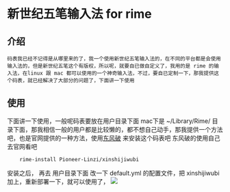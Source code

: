 # 新世纪五笔输入法 for rime
## 介绍
	码表我已经不记得是从哪里来的了，我一个使用新世纪五笔输入法的，在不同的平台都是会使用输入法的，但是新世纪五笔这个有版权，所以呢，就要自已做自定义了，我用的是 rime 的输入法，在linux 跟 mac 都可以使用的一个神奇输入法，不过，要自已定制一下，那我提供这个码表，就已经解决了大部分的问题了，下面讲一下使用
## 使用
下面讲一下使用，一般呢码表要放在用户目录下面 mac下是 ~/Library/Rime/ 目录下面，那我相信一般的用户都是比较懒的，都不想自己动手，那我提供一个方法吧，也是官网提供的一种方法，使用[东风破](https://github.com/rime/brise "东风破") 来安装这个码表吧  东风破的使用自己去官网看吧
```
	rime-install Pioneer-Linzi/xinshijiwubi 
```
安装之后， 再去 用户目录下面 改一下 default.yml 的配置文件，把 xinshijiwubi 加上，重新部署一下，就可以使用了，
![](https://ws1.sinaimg.cn/large/006tNc79ly1fpf4ocrg7vj30c809ymxe.jpg)
